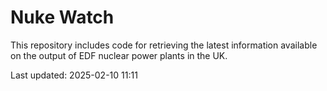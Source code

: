 # Nuke Watch

This repository includes code for retrieving the latest information available on the output of EDF nuclear power plants in the UK.

Last updated: 2025-02-10 11:11